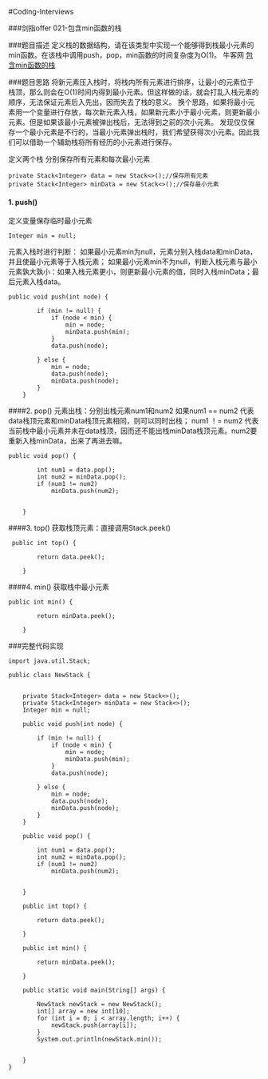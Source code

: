 ﻿#Coding-Interviews


###剑指offer 021-包含min函数的栈


###题目描述
定义栈的数据结构，请在该类型中实现一个能够得到栈最小元素的min函数。在该栈中调用push，pop，min函数的时间复杂度为O(1)。
牛客网     [包含min函数的栈][1]


  [1]: https://www.nowcoder.com/practice/4c776177d2c04c2494f2555c9fcc1e49?tpId=13&tqId=11173&tPage=1&rp=1&ru=/ta/coding-interviews&qru=/ta/coding-interviews/question-ranking
  
###题目思路 
将新元素压入栈时，将栈内所有元素进行排序，让最小的元素位于栈顶，那么则会在O(1)时间内得到最小元素。但这样做的话，就会打乱入栈元素的顺序，无法保证元素后入先出，因而失去了栈的意义。
换个思路，如果将最小元素用一个变量进行存放，每次新元素入栈，如果新元素小于最小元素，则更新最小元素。但是如果该最小元素被弹出栈后，无法得到之前的次小元素。
发现仅仅保存一个最小元素是不行的，当最小元素弹出栈时，我们希望获得次小元素。因此我们可以借助一个辅助栈将所有经历的小元素进行保存。

定义两个栈 分别保存所有元素和每次最小元素
```
private Stack<Integer> data = new Stack<>();//保存所有元素
private Stack<Integer> minData = new Stack<>();//保存最小元素
```
#### 1. push()
定义变量保存临时最小元素
```
Integer min = null;
```
元素入栈时进行判断：
如果最小元素min为null，元素分别入栈data和minData，并且使最小元素等于入栈元素；
如果最小元素min不为null，判断入栈元素与最小元素孰大孰小：如果入栈元素更小，则更新最小元素的值，同时入栈minData；最后元素入栈data。
```
public void push(int node) {

        if (min != null) {
            if (node < min) {
                min = node;
                minData.push(min);
            }
            data.push(node);

        } else {
            min = node;
            data.push(node);
            minData.push(node);
        }
    }
```
####2. pop()
元素出栈：分别出栈元素num1和num2
如果num1 == num2 代表data栈顶元素和minData栈顶元素相同，则可以同时出栈；
num1 ！= num2 代表当前栈中最小元素并未在data栈顶，因而还不能出栈minData栈顶元素。num2要重新入栈minData，出来了再进去嘛。

```
public void pop() {

        int num1 = data.pop();
        int num2 = minData.pop();
        if (num1 != num2)
            minData.push(num2);


    }
```
####3. top()
获取栈顶元素：直接调用Stack.peek()
```
 public int top() {

        return data.peek();

    }
```
####4. min()
获取栈中最小元素
```
public int min() {

        return minData.peek();

    }
```
###完整代码实现
```
import java.util.Stack;

public class NewStack {


    private Stack<Integer> data = new Stack<>();
    private Stack<Integer> minData = new Stack<>();
    Integer min = null;

    public void push(int node) {

        if (min != null) {
            if (node < min) {
                min = node;
                minData.push(min);
            }
            data.push(node);

        } else {
            min = node;
            data.push(node);
            minData.push(node);
        }
    }

    public void pop() {

        int num1 = data.pop();
        int num2 = minData.pop();
        if (num1 != num2)
            minData.push(num2);


    }

    public int top() {

        return data.peek();

    }

    public int min() {

        return minData.peek();

    }

    public static void main(String[] args) {

        NewStack newStack = new NewStack();
        int[] array = new int[10];
        for (int i = 0; i < array.length; i++) {
            newStack.push(array[i]);
        }
        System.out.println(newStack.min());


    }
}
```
  